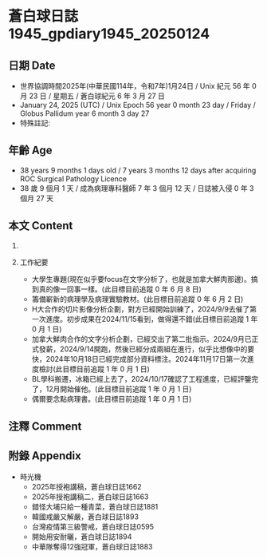 [_metadata_:encoding]: - "utf-8"
[_metadata_:language]: - "zh-Hant-TW"
[_metadata_:fileformat]: - "markdown"
[_metadata_:MIME_type]: - "text/plain"
[_metadata_:markdown_version]: - "commonmark version 0.30"
[_metadata_:markdown_spec]: - "https://spec.commonmark.org/0.30/"

# 蒼白球日誌1945_gpdiary1945_20250124 #

## 日期 Date ##

* 世界協調時間2025年(中華民國114年，令和7年)1月24日 / Unix 紀元 56 年 0 月 23 日 / 星期五 / 蒼白球紀元 6 年 3 月 27 日
* January 24, 2025 (UTC) / Unix Epoch 56 year 0 month 23 day / Friday / Globus Pallidum year 6 month 3 day 27
* 特殊註記:

## 年齡 Age ##

* 38 years 9 months 1 days old / 7 years 3 months 12 days after acquiring ROC Surgical Pathology Licence
* 38 歲 9 個月 1 天 / 成為病理專科醫師 7 年 3 個月 12 天 / 日誌被入侵 0 年 3 個月 27 天

## 本文 Content ##

1. 

2. 工作紀要

    - 大學生專題(現在似乎要focus在文字分析了，也就是加拿大鮮肉那邊)。搞到真的像一回事一樣。(此目標目前追蹤 0 年 6 月 8 日)
    - 籌備嶄新的病理學及病理實驗教材。(此目標目前追蹤 0 年 6 月 2 日)
    - H大合作的切片影像分析企劃，對方已經開始訓練了，2024/9/9去催了第一次進度。初步成果在2024/11/15看到，做得還不錯(此目標目前追蹤 1 年 0 月 1 日)
    - 加拿大鮮肉合作的文字分析企劃，已經交出了第二批指示。2024/9月已正式發薪，2024/9/14開跑，然後已經分成兩組在進行，似乎比想像中的要快，2024年10月18日已經完成部分資料標注。2024年11月17日第一次進度檢討(此目標目前追蹤 1 年 0 月 1 日)
    - BL學科搬遷，冰箱已經上去了，2024/10/17確認了工程進度，已經評鑒完了，12月開始催他。(此目標目前追蹤 1 年 0 月 1 日)
    - 偶爾要念點病理書。(此目標目前追蹤 1 年 0 月 1 日)

## 注釋 Comment ##


## 附錄 Appendix ##

* 時光機
    - 2025年授袍講稿，蒼白球日誌1662
    - 2025年授袍講稿二，蒼白球日誌1663
    - 錯怪大埔只給一種青菜，蒼白球日誌1881
    - 韓國戒嚴又解嚴，蒼白球日誌1893
    - 台灣疫情第三級警戒，蒼白球日誌0595
    - 開始用安耐曬，蒼白球日誌1894
    - 中華隊奪得12強冠軍，蒼白球日誌1883

